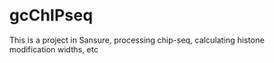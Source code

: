 # gcChIPseq
 This is a project in Sansure, processing chip-seq, calculating histone modification widths, etc
